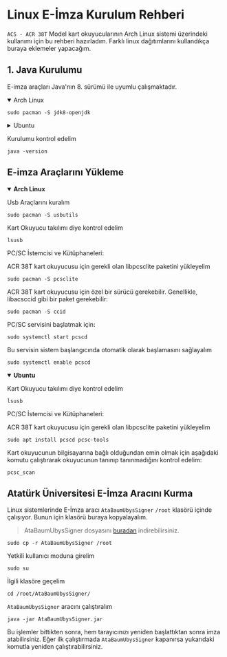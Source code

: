 # Linux E-İmza Kurulum Rehberi

`ACS - ACR 38T` Model kart okuyucularının Arch Linux sistemi üzerindeki kullanımı için bu rehberi hazırladım. Farklı linux dağıtımlarını kullandıkça buraya eklemeler yapacağım.

## 1. Java Kurulumu


E-imza araçları Java'nın 8. sürümü ile uyumlu çalışmaktadır.

<details open>
<summary>Arch Linux</summary>

```
sudo pacman -S jdk8-openjdk
```
</details>

<details>
<summary>Ubuntu</summary>

```
sudo apt install openjdk-8-jdk
```
</details>

Kurulumu kontrol edelim
```
java -version
```

## E-imza Araçlarını Yükleme

<details open>
<summary><b>Arch Linux</b></summary>

Usb Araçlarını kuralım
```
sudo pacman -S usbutils
```
Kart Okuyucu takılımı diye kontrol edelim
```
lsusb
```
PC/SC İstemcisi ve Kütüphaneleri:

ACR 38T kart okuyucusu için gerekli olan libpcsclite paketini yükleyelim
```
sudo pacman -S pcsclite
```
ACR 38T kart okuyucusu için özel bir sürücü gerekebilir. Genellikle, libacsccid gibi bir paket gerekebilir:
```
sudo pacman -S ccid
```
PC/SC servisini başlatmak için:
```
sudo systemctl start pcscd
```
Bu servisin sistem başlangıcında otomatik olarak başlamasını sağlayalım

```
sudo systemctl enable pcscd
```
</details>

<details open>
<summary><b>Ubuntu</b></summary>

Kart Okuyucu takılımı diye kontrol edelim
```
lsusb
```
PC/SC İstemcisi ve Kütüphaneleri:

ACR 38T kart okuyucusu için gerekli olan libpcsclite paketini yükleyelim
```
sudo apt install pcscd pcsc-tools
```
Kart okuyucunun bilgisayarına bağlı olduğundan emin olmak için aşağıdaki komutu çalıştırarak okuyucunun tanınıp tanınmadığını kontrol edelim:
```
pcsc_scan
```
</details>

## Atatürk Üniversitesi E-İmza Aracını Kurma

Linux sistemlerinde E-İmza aracı `AtaBaumUbysSigner` `/root` klasörü içinde çalışıyor. Bunun için klasörü buraya kopyalayalım.

> AtaBaumUbysSigner dosyasını [buradan](AtaBaumUbysSigner.zip) indirebilirsiniz.

```
sudo cp -r AtaBaumUbysSigner /root
```
Yetkili kullanıcı moduna girelim
```
sudo su
```
İlgili klasöre geçelim
```
cd /root/AtaBaumUbysSigner/ 
```
`AtaBaumUbysSigner` aracını çalıştıralım
```
java -jar AtaBaumUbysSigner.jar
```
Bu işlemler bittikten sonra, hem tarayıcınızı yeniden başlattıktan sonra imza atabilirsiniz. Eğer ilk çalıştırmada `AtaBaumUbysSigner` kapanırsa yukarıdaki komutla yeniden çalıştırabilirsiniz. 

